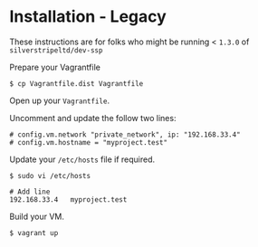 # Installation - Legacy

These instructions are for folks who might be running < `1.3.0` of `silverstripeltd/dev-ssp`

Prepare your Vagrantfile
```
$ cp Vagrantfile.dist Vagrantfile
```

Open up your `Vagrantfile`.

Uncomment and update the follow two lines:

```
# config.vm.network "private_network", ip: "192.168.33.4"
# config.vm.hostname = "myproject.test"
```

Update your `/etc/hosts` file if required.

```
$ sudo vi /etc/hosts

# Add line
192.168.33.4   myproject.test
```

Build your VM.
```
$ vagrant up
```
